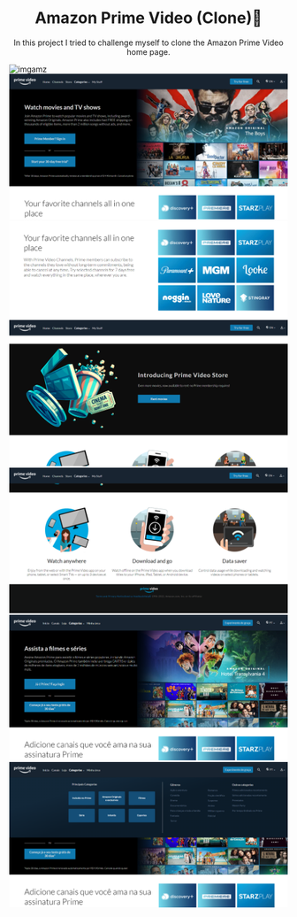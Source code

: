 <p align="center">
<h1 align="center">Amazon Prime Video (Clone)🎦</h1>
</p>
 <p align="center">
In this project I tried to challenge myself to clone the Amazon Prime Video home page.
</p>


<img src="./Imgs-Project/amzngif.gif" title="imgamz"></img>
<img src="./Imgs-Project/Amzn1.png" title="imgamz1"></img>
<img src="./Imgs-Project/Amzn2.png" title="imgamz2"></img>
<img src="./Imgs-Project/Amzn3.png" title="imgamz3"></img>
<img src="./Imgs-Project/Amzn4.png" title="imgamz4"></img>
<img src="./Imgs-Project/Amzn-PT.png" title="imgamz5"></img>
<img src="./Imgs-Project/Amzn1-PT.png" title="imgamz6"></img>